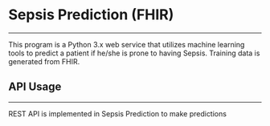 # Sepsis Prediction (FHIR)
----------------------
This program is a Python 3.x web service that utilizes machine learning tools to predict a patient if he/she is prone to having Sepsis.
Training data is generated from FHIR.

## API Usage
--------------------
REST API is implemented in Sepsis Prediction to make predictions




